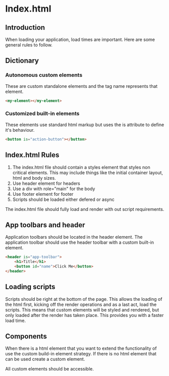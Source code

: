 # Index.html

## Introduction
When loading your application, load times are important.
Here are some general rules to follow.

## Dictionary
### Autonomous custom elements
These are custom standalone elements and the tag name represents that element.
```html
<my-element></my-element>
```

### Customized built-in elements
These elements use standard html markup but uses the is attribute to define it's behaviour.
```html
<button is="action-button"></button>
```

## Index.html Rules

1. The index.html file should contain a styles element that styles non critical elements.
This may include things like the initial container layout, html and body sizes.
1. Use header element for headers
1. Use a div with role="main" for the body
1. Use footer element for footer
1. Scripts should be loaded either defered or async

The index.html file should fully load and render with out script requirements.

## App toolbars and header
Application toolbars should be located in the header element.
The application toolbar should use the header toolbar with a custom built-in element.

```html
<header is="app-toolbar">
    <h1>Title</h1>
    <button id="name">Click Me</button>
</header>
```

## Loading scripts
Scripts should be right at the bottom of the page.
This allows the loading of the html first, kicking off the render operations and as a last act, load the scripts.
This means that custom elements will be styled and rendered, but only loaded after the render has taken place.
This provides you with a faster load time.

## Components
When there is a html element that you want to extend the functionality of use the custom build-in element strategy.
If there is no html element that can be used create a custom element.

All custom elements should be accessible.